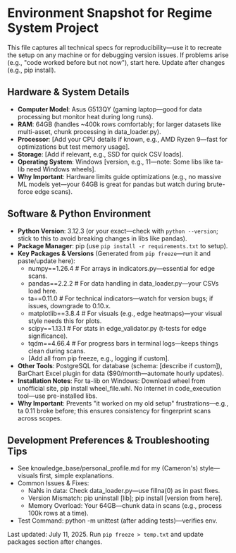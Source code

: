 # Environment Snapshot for Regime System Project

This file captures all technical specs for reproducibility—use it to recreate the setup on any machine or for debugging version issues. If problems arise (e.g., "code worked before but not now"), start here. Update after changes (e.g., pip install).

## Hardware & System Details
- **Computer Model**: Asus G513QY (gaming laptop—good for data processing but monitor heat during long runs).
- **RAM**: 64GB (handles ~400k rows comfortably; for larger datasets like multi-asset, chunk processing in data_loader.py).
- **Processor**: [Add your CPU details if known, e.g., AMD Ryzen 9—fast for optimizations but test memory usage].
- **Storage**: [Add if relevant, e.g., SSD for quick CSV loads].
- **Operating System**: Windows [version, e.g., 11—note: Some libs like ta-lib need Windows wheels].
- **Why Important**: Hardware limits guide optimizations (e.g., no massive ML models yet—your 64GB is great for pandas but watch during brute-force edge scans).

## Software & Python Environment
- **Python Version**: 3.12.3 (or your exact—check with `python --version`; stick to this to avoid breaking changes in libs like pandas).
- **Package Manager**: pip (use `pip install -r requirements.txt` to setup).
- **Key Packages & Versions** (Generated from `pip freeze`—run it and paste/update here):
  - numpy==1.26.4  # For arrays in indicators.py—essential for edge scans.
  - pandas==2.2.2  # For data handling in data_loader.py—your CSVs load here.
  - ta==0.11.0  # For technical indicators—watch for version bugs; if issues, downgrade to 0.10.x.
  - matplotlib==3.8.4  # For visuals (e.g., edge heatmaps)—your visual style needs this for plots.
  - scipy==1.13.1  # For stats in edge_validator.py (t-tests for edge significance).
  - tqdm==4.66.4  # For progress bars in terminal logs—keeps things clean during scans.
  - [Add all from pip freeze, e.g., logging if custom].
- **Other Tools**: PostgreSQL for database (schema: [describe if custom]), BarChart Excel plugin for data ($90/month—automate hourly updates).
- **Installation Notes**: For ta-lib on Windows: Download wheel from unofficial site, pip install wheel_file.whl. No internet in code_execution tool—use pre-installed libs.
- **Why Important**: Prevents "it worked on my old setup" frustrations—e.g., ta 0.11 broke before; this ensures consistency for fingerprint scans across scopes.

## Development Preferences & Troubleshooting Tips
- See knowledge_base/personal_profile.md for my (Cameron's) style—visuals first, simple explanations.
- Common Issues & Fixes:
  - NaNs in data: Check data_loader.py—use fillna(0) as in past fixes.
  - Version Mismatch: pip uninstall [lib]; pip install [version from here].
  - Memory Overload: Your 64GB—chunk data in scans (e.g., process 100k rows at a time).
- Test Command: python -m unittest (after adding tests)—verifies env.

Last updated: July 11, 2025. Run `pip freeze > temp.txt` and update packages section after changes.